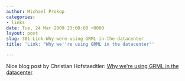 ```yaml
---
author: Michael Prokop
categories:
- links
date: Tue, 24 Mar 2009 23:00:00 +0000
layout: post
slug: 301-Link-Why-were-using-GRML-in-the-datacenter
title: 'Link: "Why we''re using GRML in the datacenter"'

---
```

Nice blog post by Christian Hofstaedtler: [Why we're using GRML in the datacenter](http://zeha.at/blog/2009/03/why-were-using-grml-in-the-datacenter.html)